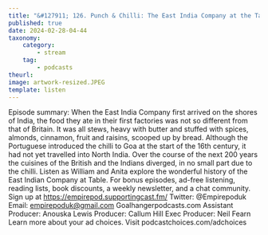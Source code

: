 ```yaml
---
title: "&#127911; 126. Punch & Chilli: The East India Company at the Table"
published: true
date: 2024-02-28-04-44
taxonomy:
    category:
        - stream
    tag:
        - podcasts
theurl: 
image: artwork-resized.JPEG
template: listen
---
```


Episode summary: When the East India Company first arrived on the shores of India, the food they ate in their first factories was not so different from that of Britain. It was all stews, heavy with butter and stuffed with spices, almonds, cinnamon, fruit and raisins, scooped up by bread. Although the Portuguese introduced the chilli to Goa at the start of the 16th century, it had not yet travelled into North India. Over the course of the next 200 years the cuisines of the British and the Indians diverged, in no small part due to the chilli. Listen as William and Anita explore the wonderful history of the East Indian Company at Table. For bonus episodes, ad-free listening, reading lists, book discounts, a weekly newsletter, and a chat community. Sign up at https://empirepod.supportingcast.fm/ Twitter: @Empirepoduk Email: empirepoduk@gmail.com Goalhangerpodcasts.com Assistant Producer: Anouska Lewis Producer: Callum Hill Exec Producer: Neil Fearn Learn more about your ad choices. Visit podcastchoices.com/adchoices

